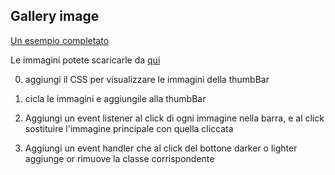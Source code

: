 ## Gallery image

[Un esempio completato](https://mdn.github.io/learning-area/javascript/building-blocks/gallery/)

Le immagini potete scaricarle da [qui](https://www.pexels.com/search/nature/)

0. aggiungi il CSS per visualizzare le immagini della thumbBar

1. cicla le immagini e aggiungile alla thumbBar

2. Aggiungi un event listener al click di ogni immagine nella barra, e al click sostituire l'immagine principale con quella cliccata

3. Aggiungi un event handler che al click del bottone darker o lighter aggiunge or rimuove la classe corrispondente
